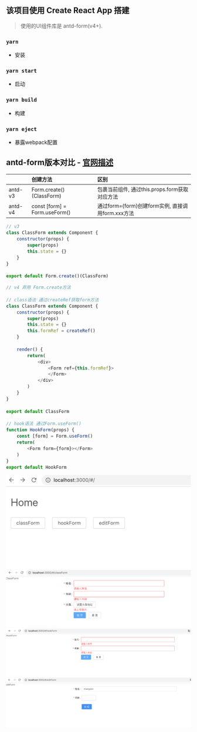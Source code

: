 ## 该项目使用 Create React App 搭建

> 使用的UI组件库是 antd-form(v4+).

### `yarn`
* 安装

### `yarn start`
* 启动

### `yarn build`
* 构建

### `yarn eject`
* 暴露webpack配置

## antd-form版本对比 - [官网描述](https://ant.design/docs/react/migration-v4-cn)
|       | 创建方法 |   区别   |
| :---- | :---- | :---- |
| antd-v3    |  Form.create()(ClassForm) | 包裹当前组件, 通过this.props.form获取对应方法 |
| antd-v4    |  const [form] = Form.useForm() | 通过form={form}创建form实例, 直接调用form.xxx方法 |


```javascript
// v3
class ClassForm extends Component {
    constructor(props) {
        super(props)
        this.state = {}
    }
}

export default Form.create()(ClassForm)

```

```javascript
// v4 弃用 Form.create方法

// class语法 通过createRef获取form方法
class ClassForm extends Component {
    constructor(props) {
        super(props)
        this.state = {}
        this.formRef = createRef()
    }

    render() {
        return(
            <div>
                <Form ref={this.formRef}>
                </Form>
            </div>
        )
    }
}

export default ClassForm

// hook语法 通过Form.useForm()
function HookForm(props) {
    const [form] = Form.useForm()
    return(
        <Form form={form}></Form>
    )
}
export default HookForm
```
<!-- https://github.com/你的用户名/你的repository仓库名/raw/分支名master/刚你新建的图片文件夹名称/***.png -->
![Home](https://github.com/itzhaolin/react-antd-form/blob/master/assets/1.png)
![ClassForm](https://github.com/itzhaolin/react-antd-form/blob/master/assets/2.png)
![HookForm](https://github.com/itzhaolin/react-antd-form/blob/master/assets/3.png)
![EditForm](https://github.com/itzhaolin/react-antd-form/blob/master/assets/4.png)
